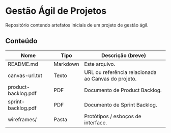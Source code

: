 # Gestão Ágil de Projetos

Repositório contendo artefatos iniciais de um projeto de gestão ágil.

## Conteúdo

| Nome | Tipo | Descrição (breve) |
|------|------|-------------------|
| README.md | Markdown | Este arquivo. |
| canvas-url.txt | Texto | URL ou referência relacionada ao Canvas do projeto. |
| product-backlog.pdf | PDF | Documento de Product Backlog. |
| sprint-backlog.pdf | PDF | Documento de Sprint Backlog. |
| wireframes/ | Pasta | Protótipos / esboços de interface. |
